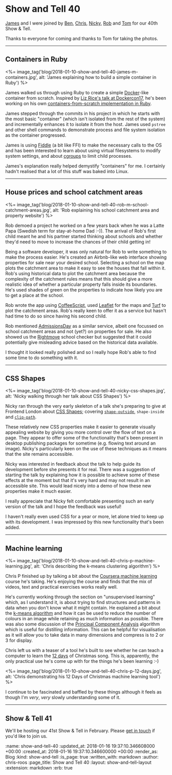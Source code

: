 Show and Tell 40
================

[James][james-mead] and I were joined by [Ben][ben-griffiths], [Chris][chris-patuzzo], [Nicky][nicky-thompson], [Rob][rob-mckinnon] and [Tom][tom-stuart] for our 40th Show & Tell.

Thanks to everyone for coming and thanks to Tom for taking the photos.

[ben-griffiths]: https://twitter.com/beng
[chris-patuzzo]: http://chris.patuzzo.co.uk/
[james-mead]: /james-mead
[nicky-thompson]: http://www.knotnicky.com/
[rob-mckinnon]: https://github.com/robmckinnon
[tom-stuart]: http://codon.com/

---

## Containers in Ruby

<%= image_tag('blog/2018-01-10-show-and-tell-40-james-m-containers.jpg', alt: 'James explaining how to build a simple container in Ruby') %>

James walked us through using Ruby to create a simple [Docker][docker]-like container from scratch. Inspired by [Liz Rice's talk at Dockercon17][liz-rice-dockercon17], he's been working on his own [containers-from-scratch implementation in Ruby][james-mead-containers-from-scratch].

James stepped through the commits in his project in which he starts with the most basic "container" (which isn't isolated from the rest of the system) and incrementally enhances it to isolate it from the host. James used `pstree` and other shell commands to demonstrate process and file system isolation as the container progressed.

James is using [Fiddle][ruby-fiddle] (a bit like FFI) to make the necessary calls to the OS and has been interested to learn about using virtual filesystems to modify system settings, and about [cgroups][cgroups] to limit child processes.

James's explanation really helped demystify "containers" for me. I certainly hadn't realised that a lot of this stuff was baked into Linux.

[cgroups]: https://en.wikipedia.org/wiki/Cgroups
[docker]: https://www.docker.com/
[james-mead-containers-from-scratch]: https://github.com/floehopper/containers-from-scratch
[liz-rice-dockercon17]: https://www.youtube.com/watch?v=MHv6cWjvQjM&t=1316s
[ruby-fiddle]: https://github.com/ruby/fiddle
[union-filesystem]: https://en.wikipedia.org/wiki/UnionFS

---

## House prices and school catchment areas

<%= image_tag('blog/2018-01-10-show-and-tell-40-rob-m-school-catchment-areas.jpg', alt: 'Rob explaining his school catchment area and property website') %>

Rob demoed a project he worked on a few years back when he was a Latte Papa (Swedish term for stay-at-home Dad :-)). The arrival of Rob's first child meant he and his partner started thinking about schools and whether they'd need to move to increase the chances of their child getting in!

Being a software developer, it was only natural for Rob to write something to make the process easier. He's created an Airbnb-like web interface showing properties for sale near your desired school. Selecting a school on the map plots the catchment area to make it easy to see the houses that fall within it. Rob's using historical data to plot the catchment area because the complexity of the catchment rules means that this should give a more realistic idea of whether a particular property falls inside its boundaries. He's used shades of green on the properties to indicate how likely you are to get a place at the school.

Rob wrote the app using [CoffeeScript][coffee-script], used [Leaflet][leaflet-js] for the maps and [Turf][turf-js] to plot the catchment areas. Rob's really keen to offer it as a service but hasn't had time to do so since having his second child.

Rob mentioned [AdmissionsDay][admissions-day] as a similar service, albeit one focussed on school catchment areas and not (yet?) on properties for sale. He also showed us the [Rightmove][rightmove] school checker but suggested that it could potentially give misleading advice based on the historical data available.

I thought it looked really polished and so I really hope Rob's able to find some time to do something with it.

[admissions-day]: https://admissionsday.co.uk/
[coffee-script]: http://coffeescript.org/
[leaflet-js]: http://leafletjs.com/
[rightmove]: http://www.rightmove.co.uk/
[turf-js]: http://turfjs.org/

---

## CSS Shapes

<%= image_tag('blog/2018-01-10-show-and-tell-40-nicky-css-shapes.jpg', alt: 'Nicky walking through her talk about CSS Shapes') %>

Nicky ran through the very early skeleton of a talk she's preparing to give at Frontend London about [CSS Shapes][css-shapes-intro]; covering [`shape-outside`][mdn-shape-outside], `shape-inside` and [`clip-path`][mdn-clip-path].

These relatively new CSS properties make it easier to generate visually appealing website by giving you more control over the flow of text on a page. They appear to offer some of the functionality that's been present in desktop publishing packages for sometime (e.g. flowing text around an image). Nicky's particularly keen on the use of these techniques as it means that the site remains accessible.

Nicky was interested in feedback about the talk to help guide its development before she presents it for real. There was a suggestion of starting the talk by explaining how it is possible to achieve some of these effects at the moment but that it's very hard and may not result in an accessible site. This would lead nicely into a demo of how these new properties make it much easier.

I really appreciate that Nicky felt comfortable presenting such an early version of the talk and I hope the feedback was useful!

I haven't really even used CSS for a year or more, let alone tried to keep up with its development. I was impressed by this new functionality that's been added.

[css-shapes-intro]: https://www.html5rocks.com/en/tutorials/shapes/getting-started/
[mdn-shape-outside]: https://developer.mozilla.org/en-US/docs/Web/CSS/shape-outside
[mdn-clip-path]: https://developer.mozilla.org/en-US/docs/Web/CSS/clip-path

---

## Machine learning

<%= image_tag('blog/2018-01-10-show-and-tell-40-chris-p-machine-learning.jpg', alt: 'Chris describing the k-means clustering algorithm') %>

Chris P finished up by talking a bit about the [Coursera machine learning][coursera-machine-learning] course he's taking. He's enjoying the course and finds that the mix of videos, text and practical exercises works really well.

He's currently working through the section on "unsupervised learning" which, as I understand it, is about trying to find structures and patterns in data when you don't know what it might contain. He explained a bit about the [k-means algorithm][k-means] and how it can be used to reduce the number of colours in an image while retaining as much information as possible. There was also some discussion of the [Principal Component Analysis][principal-component-analysys] algorithm which is useful for distilling information. This can be helpful for visualisation as it will allow you to take data in many dimensions and compress is to 2 or 3 for display.

Chris left us with a teaser of a tool he's built to see whether he can teach a computer to learn the [12 days][tuzz-12-days] of Christmas song. This is, apparently, the only practical use he's come up with for the things he's been learning :-)

<%= image_tag('blog/2018-01-10-show-and-tell-40-chris-p-12-days.jpg', alt: 'Chris demonstrating his 12 Days of Christmas machine learning tool') %>

I continue to be fascinated and baffled by these things although it feels as though I'm _very_, _very_ slowly understanding some of it.

[coursera-machine-learning]: https://www.coursera.org/learn/machine-learning
[k-means]: https://en.wikipedia.org/wiki/K-means_clustering
[principal-component-analysys]: https://en.wikipedia.org/wiki/Principal_component_analysis
[tuzz-12-days]: https://github.com/tuzz/twelve_days

---

## Show & Tell 41

We'll be hosting our 41st Show & Tell in February. Please [get in touch][contact] if you'd like to join us.

[contact]: /contact

:name: show-and-tell-40
:updated_at: 2018-01-16 19:37:10.346608000 +00:00
:created_at: 2018-01-16 19:37:10.346600000 +00:00
:render_as: Blog
:kind: show-and-tell
:is_page: true
:written_with: markdown
:author: chris-roos
:page_title: Show and Tell 40
:layout: show-and-tell-layout
:extension: markdown
:erb: true
